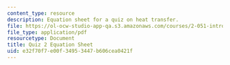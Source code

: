 ```yaml
---
content_type: resource
description: Equation sheet for a quiz on heat transfer.
file: https://ol-ocw-studio-app-qa.s3.amazonaws.com/courses/2-051-introduction-to-heat-transfer-fall-2015/e32f70f7e00f34953447b606cea0421f_MIT2_051F15_EqnSheet_Q2_v3.pdf
file_type: application/pdf
resourcetype: Document
title: Quiz 2 Equation Sheet
uid: e32f70f7-e00f-3495-3447-b606cea0421f
---
```

